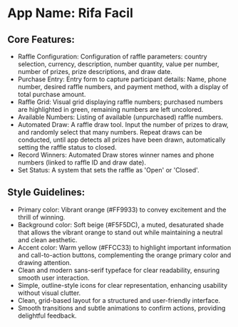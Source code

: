 # **App Name**: Rifa Facil

## Core Features:

- Raffle Configuration: Configuration of raffle parameters: country selection, currency, description, number quantity, value per number, number of prizes, prize descriptions, and draw date.
- Purchase Entry: Entry form to capture participant details: Name, phone number, desired raffle numbers, and payment method, with a display of total purchase amount.
- Raffle Grid: Visual grid displaying raffle numbers; purchased numbers are highlighted in green, remaining numbers are left uncolored.
- Available Numbers: Listing of available (unpurchased) raffle numbers.
- Automated Draw: A raffle draw tool. Input the number of prizes to draw, and randomly select that many numbers. Repeat draws can be conducted, until app detects all prizes have been drawn, automatically setting the raffle status to closed.
- Record Winners: Automated Draw stores winner names and phone numbers (linked to raffle ID and draw date).
- Set Status: A system that sets the raffle as 'Open' or 'Closed'.

## Style Guidelines:

- Primary color: Vibrant orange (#FF9933) to convey excitement and the thrill of winning.
- Background color: Soft beige (#F5F5DC), a muted, desaturated shade that allows the vibrant orange to stand out while maintaining a neutral and clean aesthetic.
- Accent color: Warm yellow (#FFCC33) to highlight important information and call-to-action buttons, complementing the orange primary color and drawing attention.
- Clean and modern sans-serif typeface for clear readability, ensuring smooth user interaction.
- Simple, outline-style icons for clear representation, enhancing usability without visual clutter.
- Clean, grid-based layout for a structured and user-friendly interface.
- Smooth transitions and subtle animations to confirm actions, providing delightful feedback.
